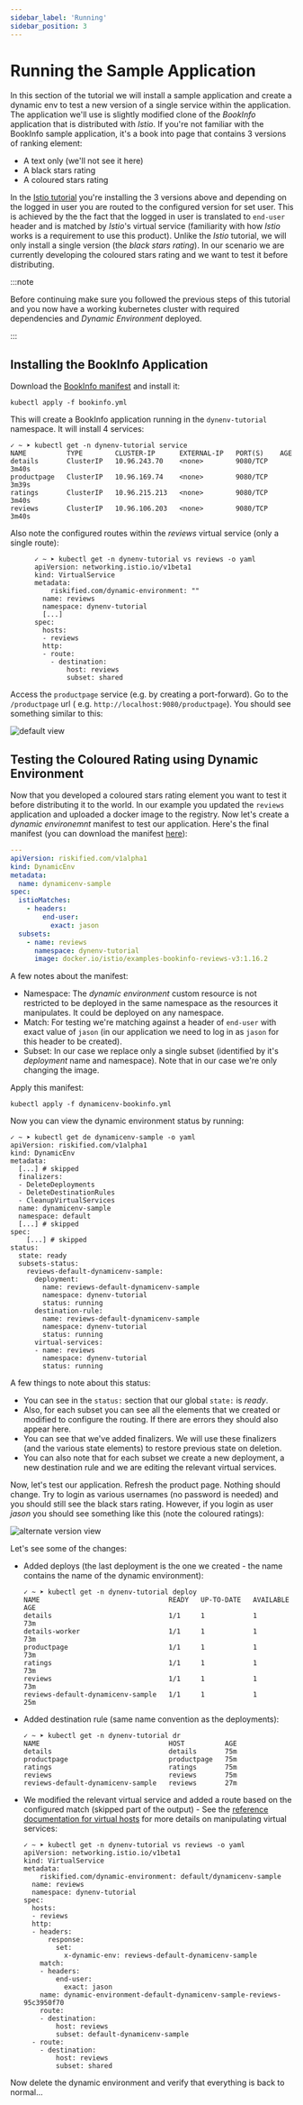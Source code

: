 ```yaml
---
sidebar_label: 'Running'
sidebar_position: 3
---
```


# Running the Sample Application

In this section of the tutorial we will install a sample application and create a dynamic env to
test a new version of a single service within the application. The application we'll use is slightly
modified clone of the _BookInfo_ application that is distributed with _Istio_. If you're not
familiar with the BookInfo sample application, it's a book into page that contains 3 versions of
ranking element:

* A text only (we'll not see it here)
* A black stars rating
* A coloured stars rating

In the [Istio tutorial](https://istio.io/latest/docs/examples/bookinfo/) you're installing the 3
versions above and depending on the logged in user you are routed to the configured version for set
user. This is achieved by the the fact that the logged in user is translated to `end-user` header
and is matched by _Istio_'s virtual service (familiarity with how _Istio_ works is a requirement to
use this product). Unlike the _Istio_ tutorial, we will only install a single version (the _black
stars rating_). In our scenario we are currently developing the coloured stars rating and we want to
test it before distributing.

:::note

Before continuing make sure you followed the previous steps of this tutorial and you now have a
working kubernetes cluster with required dependencies and _Dynamic Environment_ deployed.

:::

## Installing the BookInfo Application

Download the [BookInfo manifest](./assets/files/bookinfo.yml) and install it:

```shell
kubectl apply -f bookinfo.yml
```

This will create a BookInfo application running in the `dynenv-tutorial` namespace. It will install
4 services:

```shell
✓ ~ ➤ kubectl get -n dynenv-tutorial service
NAME          TYPE        CLUSTER-IP      EXTERNAL-IP   PORT(S)    AGE
details       ClusterIP   10.96.243.70    <none>        9080/TCP   3m40s
productpage   ClusterIP   10.96.169.74    <none>        9080/TCP   3m39s
ratings       ClusterIP   10.96.215.213   <none>        9080/TCP   3m40s
reviews       ClusterIP   10.96.106.203   <none>        9080/TCP   3m40s
```

Also note the configured routes within the _reviews_ virtual service (only a single route):

```shell
      ✓ ~ ➤ kubectl get -n dynenv-tutorial vs reviews -o yaml
      apiVersion: networking.istio.io/v1beta1
      kind: VirtualService
      metadata:
          riskified.com/dynamic-environment: ""
        name: reviews
        namespace: dynenv-tutorial
        [...]
      spec:
        hosts:
        - reviews
        http:
        - route:
          - destination:
              host: reviews
              subset: shared
```

Access the `productpage` service (e.g. by creating a port-forward). Go to the `/productpage` url (
e.g. `http://localhost:9080/productpage`). You should see something similar to this:

![default view](./assets/img/bookinfo-shared-version.png)

## Testing the Coloured Rating using Dynamic Environment

Now that you developed a coloured stars rating element you want to test it before distributing it to
the world. In our example you updated the `reviews` application and uploaded a docker image to the
registry. Now let's create a _dynamic environemnt_ manifest to test our application. Here's the
final manifest (you can download the manifest [here](./assets/files/dynamicenv-bookinfo.yml)):

```yaml title=dynamicenv-bookinfo.yml
---
apiVersion: riskified.com/v1alpha1
kind: DynamicEnv
metadata:
  name: dynamicenv-sample
spec:
  istioMatches:
    - headers:
        end-user:
          exact: jason
  subsets:
    - name: reviews
      namespace: dynenv-tutorial
      image: docker.io/istio/examples-bookinfo-reviews-v3:1.16.2
```

A few notes about the manifest:

* Namespace: The _dynamic environment_ custom resource is not restricted to be deployed in the same
  namespace as the resources it manipulates. It could be deployed on any namespace.
* Match: For testing we're matching against a header of `end-user` with exact value of `jason` (in
  our application we need to log in as `jason` for this header to be created).
* Subset: In our case we replace only a single subset (identified by it's _deployment_ name and
  namespace). Note that in our case we're only changing the image.

Apply this manifest:

```shell
kubectl apply -f dynamicenv-bookinfo.yml
```

Now you can view the dynamic environment status by running:

```shell
✓ ~ ➤ kubectl get de dynamicenv-sample -o yaml
apiVersion: riskified.com/v1alpha1
kind: DynamicEnv
metadata:
  [...] # skipped
  finalizers:
  - DeleteDeployments
  - DeleteDestinationRules
  - CleanupVirtualServices
  name: dynamicenv-sample
  namespace: default
  [...] # skipped
spec:
    [...] # skipped
status:
  state: ready
  subsets-status:
    reviews-default-dynamicenv-sample:
      deployment:
        name: reviews-default-dynamicenv-sample
        namespace: dynenv-tutorial
        status: running
      destination-rule:
        name: reviews-default-dynamicenv-sample
        namespace: dynenv-tutorial
        status: running
      virtual-services:
      - name: reviews
        namespace: dynenv-tutorial
        status: running
```

A few things to note about this status:

* You can see in the `status:` section that our global `state:` is _ready_.
* Also, for each subset you can see all the elements that we created or modified to configure the
  routing. If there are errors they should also appear here.
* You can see that we've added finalizers. We will use these finalizers (and the various state
  elements) to restore previous state on deletion.
* You can also note that for each subset we create a new deployment, a new destination rule and we
  are editing the relevant virtual services.

Now, let's test our application. Refresh the product page. Nothing should change. Try to login as
various usernames (no password is needed) and you should still see the black stars rating. However,
if you login as user _jason_ you should see something like this (note the coloured ratings):

![alternate version view](./assets/img/bookinfo-alternate-version.png)

Let's see some of the changes:

* Added deploys (the last deployment is the one we created - the name contains the name of the
  dynamic environment):

      ✓ ~ ➤ kubectl get -n dynenv-tutorial deploy
      NAME                                READY   UP-TO-DATE   AVAILABLE   AGE
      details                             1/1     1            1           73m
      details-worker                      1/1     1            1           73m
      productpage                         1/1     1            1           73m
      ratings                             1/1     1            1           73m
      reviews                             1/1     1            1           73m
      reviews-default-dynamicenv-sample   1/1     1            1           25m

* Added destination rule (same name convention as the deployments):

      ✓ ~ ➤ kubectl get -n dynenv-tutorial dr
      NAME                                HOST          AGE
      details                             details       75m
      productpage                         productpage   75m
      ratings                             ratings       75m
      reviews                             reviews       75m
      reviews-default-dynamicenv-sample   reviews       27m

* We modified the relevant virtual service and added a route based on the configured match (skipped
  part of the output) - See the [reference documentation for virtual hosts](#) for more details on
  manipulating virtual services:

      ✓ ~ ➤ kubectl get -n dynenv-tutorial vs reviews -o yaml
      apiVersion: networking.istio.io/v1beta1
      kind: VirtualService
      metadata:
          riskified.com/dynamic-environment: default/dynamicenv-sample
        name: reviews
        namespace: dynenv-tutorial
      spec:
        hosts:
        - reviews
        http:
        - headers:
            response:
              set:
                x-dynamic-env: reviews-default-dynamicenv-sample
          match:
          - headers:
              end-user:
                exact: jason
          name: dynamic-environment-default-dynamicenv-sample-reviews-95c3950f70
          route:
          - destination:
              host: reviews
              subset: default-dynamicenv-sample
        - route:
          - destination:
              host: reviews
              subset: shared

Now delete the dynamic environment and verify that everything is back to normal...

